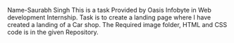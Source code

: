 Name-Saurabh Singh
This is a task Provided by Oasis Infobyte in Web development Internship.
Task is to create a landing page where I have created a landing of a Car shop.
The Required image folder, HTML and CSS code is in the given Repository.
